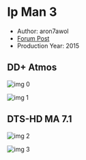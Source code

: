 # Ip Man 3

* Author: aron7awol
* [Forum Post](https://www.avsforum.com/goto/post?id=58479682)
* Production Year: 2015

## DD+ Atmos

![img 0](https://i.imgur.com/eRKKP2y.jpg)

![img 1](https://i.imgur.com/mv1VddS.png)

## DTS-HD MA 7.1

![img 2](https://i.imgur.com/Y5mZRMD.jpg)

![img 3](https://i.imgur.com/uKcEMpP.png)

